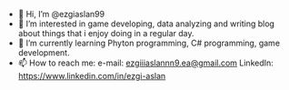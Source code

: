 - 👋 Hi, I’m @ezgiaslan99
- 👀 I’m interested in game developing, data analyzing and writing blog about things that i enjoy doing in a regular day.
- 🌱 I’m currently learning Phyton programming, C# programming, game development.
- 📫 How to reach me: 
              e-mail: ezgiiiaslannn9.ea@gmail.com
              LinkedIn: https://www.linkedin.com/in/ezgi-aslan
